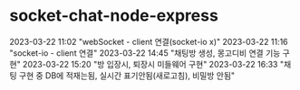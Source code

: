 # socket-chat-node-express

2023-03-22 11:02 "webSocket - client 연결(socket-io x)"
2023-03-22 11:16 "socket-io - client 연결"
2023-03-22 14:45 "채팅방 생성, 몽고디비 연결 기능 구현"
2023-03-22 15:20 "방 입장시, 퇴장시 미들웨어 구현"
2023-03-22 16:33 "채팅 구현 중 DB에 적재는됨, 실시간 표기안됨(새로고침), 비밀방 안됨"